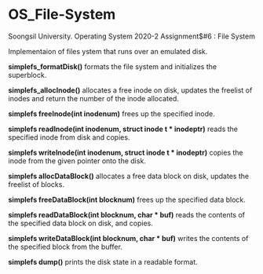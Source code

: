 # OS_File-System
Soongsil University. Operating System 2020-2 Assignment$#6 : File System

Implementaion of files ystem that runs over an emulated disk.

**simplefs_formatDisk()** formats the file system and initializes the superblock.

**simplefs_allocInode()**  allocates a free inode on disk, updates the freelist of inodes and return the number of the inode allocated.

**simplefs freeInode(int inodenum)** frees up the specified inode.

**simplefs readInode(int inodenum, struct inode t * inodeptr)** reads the specified inode from disk and copies.

**simplefs writeInode(int inodenum, struct inode t * inodeptr)** copies the inode from the given pointer onto the disk.

**simplefs allocDataBlock()** allocates a free data block on disk, updates the freelist of blocks.

**simplefs freeDataBlock(int blocknum)** frees up the specified data block.

**simplefs readDataBlock(int blocknum, char * buf)** reads the contents of the specified data block on disk, and copies.

**simplefs writeDataBlock(int blocknum, char * buf)** writes the contents of the specified block from the buffer.

**simplefs dump()** prints the disk state in a readable format.

